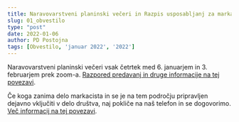 ```yaml
---
title: Naravovarstveni planinski večeri in Razpis usposabljanj za markaciste v letu 2022
slug: 01_obvestilo
type: "post"
date: 2022-01-06
author: PD Postojna
tags: [Obvestilo, 'januar 2022', '2022']
---
```


Naravovarstveni planinski večeri vsak četrtek med 6. januarjem in 3. februarjem prek zoom-a. [Razpored predavanj in druge informacije na tej povezavi](https://www.pzs.si/novice.php?pid=15435).



Če koga zanima delo markacista in se je na tem področju pripravljen dejavno vključiti v delo društva, naj pokliče na naš telefon in se dogovorimo. [Več informacij na tej povezavi](https://www.pzs.si/novice.php?pid=15434).
